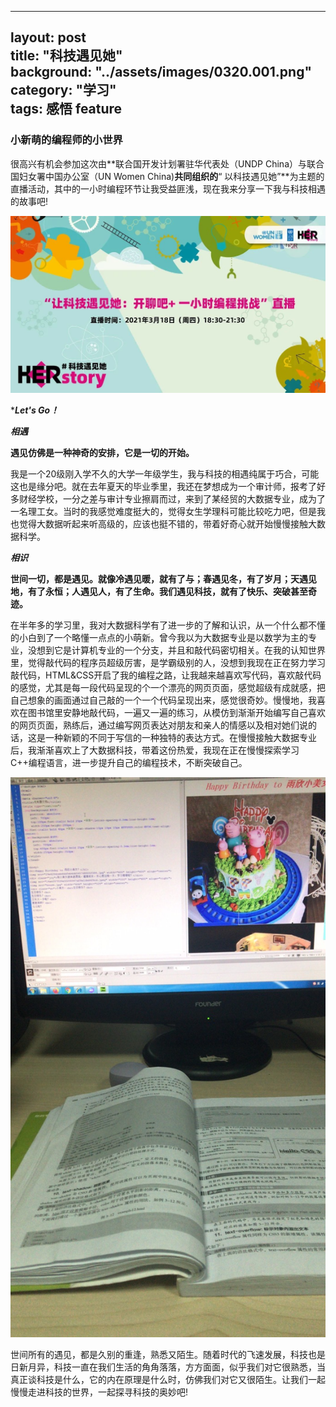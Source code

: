 
---
layout: post  
title: "科技遇见她"  
background: "../assets/images/0320.001.png"  
category: "学习"  
tags: 感悟 feature  
---




### **小新萌的编程师的小世界**     

很高兴有机会参加这次由**联合国开发计划署驻华代表处（UNDP  China）与联合国妇女署中国办公室（UN  Women China)**共同组织的**“ 以科技遇见她”**为主题的直播活动，其中的一小时编程环节让我受益匪浅，现在我来分享一下我与科技相遇的故事吧!    

![002](../assets/images/20.003.JPG)  

********Let's Go！*******    

***相遇***     

**遇见仿佛是一种神奇的安排，它是一切的开始。**    

​        我是一个20级刚入学不久的大学一年级学生，我与科技的相遇纯属于巧合，可能这也是缘分吧。就在去年夏天的毕业季里，我还在梦想成为一个审计师，报考了好多财经学校，一分之差与审计专业擦肩而过，来到了某经贸的大数据专业，成为了一名理工女。当时的我感觉难度挺大的，觉得女生学理科可能比较吃力吧，但是我也觉得大数据听起来听高级的，应该也挺不错的，带着好奇心就开始慢慢接触大数据科学。    

***相识***    

**世间一切，都是遇见。就像冷遇见暖，就有了与；春遇见冬，有了岁月；天遇见地，有了永恒；人遇见人，有了生命。我们遇见科技，就有了快乐、突破甚至奇迹。**    

​        在半年多的学习里，我对大数据科学有了进一步的了解和认识，从一个什么都不懂的小白到了一个略懂一点点的小萌新。曾今我以为大数据专业是以数学为主的专业，没想到它是计算机专业的一个分支，并且和敲代码密切相关。在我的认知世界里，觉得敲代码的程序员超级厉害，是学霸级别的人，没想到我现在正在努力学习敲代码，HTML&CSS开启了我的编程之路，让我越来越喜欢写代码，喜欢敲代码的感觉，尤其是每一段代码呈现的个一个漂亮的网页页面，感觉超级有成就感，把自己想象的画面通过自己敲的一个一个代码呈现出来，感觉很奇妙。慢慢地，我喜欢在图书馆里安静地敲代码，一遍又一遍的练习，从模仿到渐渐开始编写自己喜欢的网页页面，熟练后，通过编写网页表达对朋友和亲人的情感以及相对她们说的话，这是一种新颖的不同于写信的一种独特的表达方式。在慢慢接触大数据专业后，我渐渐喜欢上了大数据科技，带着这份热爱，我现在正在慢慢探索学习C++编程语言，进一步提升自己的编程技术，不断突破自己。    

![003](../assets/images/0320.002png.png)  

​         世间所有的遇见，都是久别的重逢，熟悉又陌生。随着时代的飞速发展，科技也是日新月异，科技一直在我们生活的角角落落，方方面面，似乎我们对它很熟悉，当真正谈科技是什么，它的内在原理是什么时，仿佛我们对它又很陌生。让我们一起慢慢走进科技的世界，一起探寻科技的奥妙吧!    
